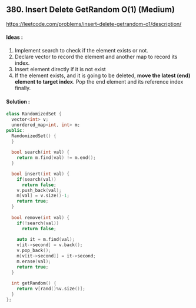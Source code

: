 ## **380. Insert Delete GetRandom O(1) (Medium)** 

https://leetcode.com/problems/insert-delete-getrandom-o1/description/



#### Ideas : 
1. Implement search to check if the element exists or not.
2. Declare vector to record the element and another map to record its index.
3. Insert element directly if it is not exist
4. If the element exists, and it is going to be deleted, **move the latest (end) element to target index**. Pop the end element and its reference index finally.


#### Solution :
```C++
class RandomizedSet {
  vector<int> v;
  unordered_map<int, int> m;
public:
  RandomizedSet() {
  }
    
  bool search(int val) {
    return m.find(val) != m.end();
  }

  bool insert(int val) {
    if(search(val))
      return false;
    v.push_back(val);
    m[val] = v.size()-1;
    return true;
  }
    
  bool remove(int val) {
    if(!search(val))
      return false;
      
    auto it = m.find(val);
    v[it->second] = v.back();
    v.pop_back();
    m[v[it->second]] = it->second;
    m.erase(val);
    return true;
  }
    
  int getRandom() {
    return v[rand()%v.size()];
  }
};
```

